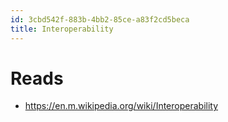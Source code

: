 ```yaml
---
id: 3cbd542f-883b-4bb2-85ce-a83f2cd5beca
title: Interoperability
---
```


# Reads

- <https://en.m.wikipedia.org/wiki/Interoperability>
